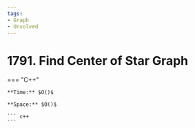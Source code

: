 ```yaml
---
tags:
- Graph
- Unsolved
---
```



# 1791. Find Center of Star Graph

=== "C++"

    **Time:** $O()$

    **Space:** $O()$

    ``` c++
    ```